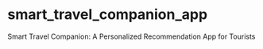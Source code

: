 # smart_travel_companion_app
Smart Travel Companion: A Personalized Recommendation App for Tourists 
